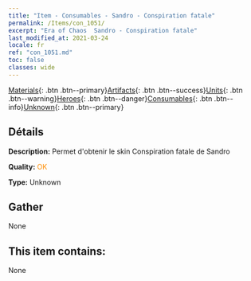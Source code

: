 ```yaml
---
title: "Item - Consumables - Sandro - Conspiration fatale"
permalink: /Items/con_1051/
excerpt: "Era of Chaos  Sandro - Conspiration fatale"
last_modified_at: 2021-03-24
locale: fr
ref: "con_1051.md"
toc: false
classes: wide
---
```

 [Materials](/fr/Items/){: .btn .btn--primary}[Artifacts](/fr/Items/Artifacts/){: .btn .btn--success}[Units](/fr/Items/Units/){: .btn .btn--warning}[Heroes](/fr/Items/Heroes/){: .btn .btn--danger}[Consumables](/fr/Items/Consumables/){: .btn .btn--info}[Unknown](/fr/Items/Unknown/){: .btn .btn--primary}

## Détails
 **Description:** Permet d'obtenir le skin Conspiration fatale de Sandro

 **Quality:** <span style="color: #FF8C00">OK</span>

 **Type:** Unknown

## Gather

  None

## This item contains:

  None

